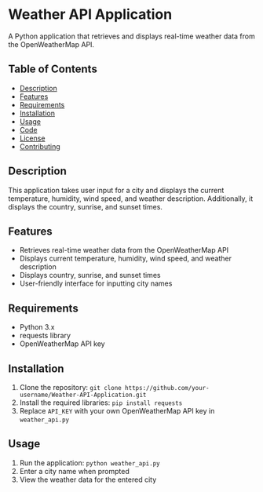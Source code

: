 # Weather API Application

A Python application that retrieves and displays real-time weather data from the OpenWeatherMap API.

## Table of Contents

* [Description](#description)
* [Features](#features)
* [Requirements](#requirements)
* [Installation](#installation)
* [Usage](#usage)
* [Code](#code)
* [License](#license)
* [Contributing](#contributing)

## Description

This application takes user input for a city and displays the current temperature, humidity, wind speed, and weather description. Additionally, it displays the country, sunrise, and sunset times.

## Features

* Retrieves real-time weather data from the OpenWeatherMap API
* Displays current temperature, humidity, wind speed, and weather description
* Displays country, sunrise, and sunset times
* User-friendly interface for inputting city names

## Requirements

* Python 3.x
* requests library
* OpenWeatherMap API key

## Installation

1. Clone the repository: `git clone https://github.com/your-username/Weather-API-Application.git`
2. Install the required libraries: `pip install requests`
3. Replace `API_KEY` with your own OpenWeatherMap API key in `weather_api.py`

## Usage

1. Run the application: `python weather_api.py`
2. Enter a city name when prompted
3. View the weather data for the entered city
